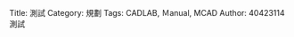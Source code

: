 Title: 測試
Category: 規劃
Tags: CADLAB, Ｍanual, MCAD
Author: 40423114
測試
<!-- PELICAN_END_SUMMARY -->


